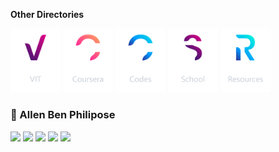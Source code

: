 **Other Directories**

[<img alt='VIT' src="/Logo/VIT.png" width="80">](https://github.com/abphilip-vit/) 
[<img alt='Coursera' src="/Logo/Coursera.png" width="80">](https://github.com/abphilip-coursera/) 
[<img alt='Codes' src="/Logo/Codes.png" width="80">](https://github.com/abphilip-codes/) 
[<img alt='School' src="/Logo/School.png" width="80">](https://github.com/abphilip-school/) 
[<img alt='Resources' src="/Logo/Resources.png" width="80">](https://github.com/abphilip-resources/)

###  📌 Allen Ben Philipose

<a href = "mailto:allenbphilip@gmail.com"><img src="https://img.shields.io/badge/Gmail-CD1A0A?style=for-the-badge&logo=gmail&logoColor=white"></a>
<a href = "https://www.linkedin.com/in/abphilip3/"><img src="https://img.shields.io/badge/LinkedIn-0077B5?style=for-the-badge&logo=linkedin&logoColor=white"></a>
<a href = "https://www.instagram.com/allen._.philip/"><img src="https://img.shields.io/badge/Instagram-DC125D?style=for-the-badge&logo=instagram&logoColor=white"></a>
<a href = "https://allen.iykk.in/"><img src="https://img.shields.io/badge/Website-113388?style=for-the-badge&logo=about.me&logoColor=white"></a>
<a href = "https://github.com/allenalvin333/"><img src="https://img.shields.io/badge/GitHub-27282B?style=for-the-badge&logo=GitHub&logoColor=white"></a>
